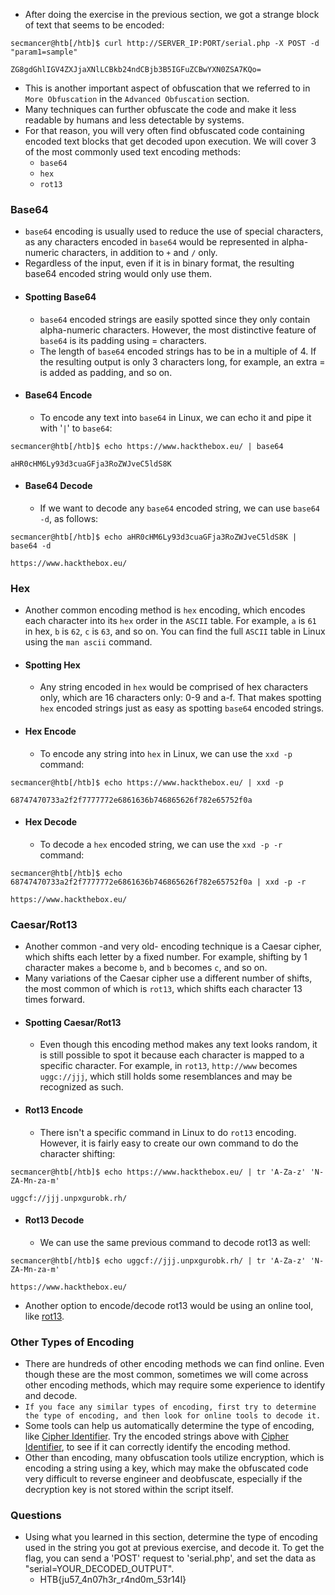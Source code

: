 - After doing the exercise in the previous section, we got a strange block of text that seems to be encoded:
```shell-session
secmancer@htb[/htb]$ curl http://SERVER_IP:PORT/serial.php -X POST -d "param1=sample"

ZG8gdGhlIGV4ZXJjaXNlLCBkb24ndCBjb3B5IGFuZCBwYXN0ZSA7KQo=
```
- This is another important aspect of obfuscation that we referred to in `More Obfuscation` in the `Advanced Obfuscation` section. 
- Many techniques can further obfuscate the code and make it less readable by humans and less detectable by systems. 
- For that reason, you will very often find obfuscated code containing encoded text blocks that get decoded upon execution. We will cover 3 of the most commonly used text encoding methods:
	- `base64`
	- `hex`
	- `rot13`

### Base64
- `base64` encoding is usually used to reduce the use of special characters, as any characters encoded in `base64` would be represented in alpha-numeric characters, in addition to `+` and `/` only. 
- Regardless of the input, even if it is in binary format, the resulting base64 encoded string would only use them.
- #### Spotting Base64
	- `base64` encoded strings are easily spotted since they only contain alpha-numeric characters. However, the most distinctive feature of `base64` is its padding using = characters. 
	- The length of `base64` encoded strings has to be in a multiple of 4. If the resulting output is only 3 characters long, for example, an extra = is added as padding, and so on.
- #### Base64 Encode
	- To encode any text into `base64` in Linux, we can echo it and pipe it with '`|`' to `base64`:
```shell-session
secmancer@htb[/htb]$ echo https://www.hackthebox.eu/ | base64

aHR0cHM6Ly93d3cuaGFja3RoZWJveC5ldS8K
```
- #### Base64 Decode
	- If we want to decode any `base64` encoded string, we can use `base64 -d`, as follows:
```shell-session
secmancer@htb[/htb]$ echo aHR0cHM6Ly93d3cuaGFja3RoZWJveC5ldS8K | base64 -d

https://www.hackthebox.eu/
```


### Hex
- Another common encoding method is `hex` encoding, which encodes each character into its `hex` order in the `ASCII` table. For example, `a` is `61` in hex, `b` is `62`, `c` is `63`, and so on. You can find the full `ASCII` table in Linux using the `man ascii` command.
- #### Spotting Hex
	- Any string encoded in `hex` would be comprised of hex characters only, which are 16 characters only: 0-9 and a-f. That makes spotting `hex` encoded strings just as easy as spotting `base64` encoded strings.
- #### Hex Encode
	- To encode any string into `hex` in Linux, we can use the `xxd -p` command:
```shell-session
secmancer@htb[/htb]$ echo https://www.hackthebox.eu/ | xxd -p

68747470733a2f2f7777772e6861636b746865626f782e65752f0a
```
- #### Hex Decode
	- To decode a `hex` encoded string, we can use the `xxd -p -r` command:
```shell-session
secmancer@htb[/htb]$ echo 68747470733a2f2f7777772e6861636b746865626f782e65752f0a | xxd -p -r

https://www.hackthebox.eu/
```


### Caesar/Rot13
- Another common -and very old- encoding technique is a Caesar cipher, which shifts each letter by a fixed number. For example, shifting by 1 character makes `a` become `b`, and `b` becomes `c`, and so on. 
- Many variations of the Caesar cipher use a different number of shifts, the most common of which is `rot13`, which shifts each character 13 times forward.
- #### Spotting Caesar/Rot13
	- Even though this encoding method makes any text looks random, it is still possible to spot it because each character is mapped to a specific character. For example, in `rot13`, `http://www` becomes `uggc://jjj`, which still holds some resemblances and may be recognized as such.
- #### Rot13 Encode
	- There isn't a specific command in Linux to do `rot13` encoding. However, it is fairly easy to create our own command to do the character shifting:
```shell-session
secmancer@htb[/htb]$ echo https://www.hackthebox.eu/ | tr 'A-Za-z' 'N-ZA-Mn-za-m'

uggcf://jjj.unpxgurobk.rh/
```
- #### Rot13 Decode
	- We can use the same previous command to decode rot13 as well:
```shell-session
secmancer@htb[/htb]$ echo uggcf://jjj.unpxgurobk.rh/ | tr 'A-Za-z' 'N-ZA-Mn-za-m'

https://www.hackthebox.eu/
```
- Another option to encode/decode rot13 would be using an online tool, like [rot13](https://rot13.com/).


### Other Types of Encoding
- There are hundreds of other encoding methods we can find online. Even though these are the most common, sometimes we will come across other encoding methods, which may require some experience to identify and decode.
- `If you face any similar types of encoding, first try to determine the type of encoding, and then look for online tools to decode it.`
- Some tools can help us automatically determine the type of encoding, like [Cipher Identifier](https://www.boxentriq.com/code-breaking/cipher-identifier). Try the encoded strings above with [Cipher Identifier](https://www.boxentriq.com/code-breaking/cipher-identifier), to see if it can correctly identify the encoding method.
- Other than encoding, many obfuscation tools utilize encryption, which is encoding a string using a key, which may make the obfuscated code very difficult to reverse engineer and deobfuscate, especially if the decryption key is not stored within the script itself.


### Questions
- Using what you learned in this section, determine the type of encoding used in the string you got at previous exercise, and decode it. To get the flag, you can send a 'POST' request to 'serial.php', and set the data as "serial=YOUR_DECODED_OUTPUT".
	- HTB{ju57_4n07h3r_r4nd0m_53r14l}